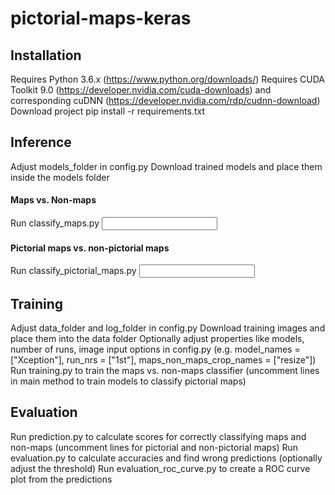 # pictorial-maps-keras

## Installation

Requires Python 3.6.x (https://www.python.org/downloads/)
Requires CUDA Toolkit 9.0 (https://developer.nvidia.com/cuda-downloads) and corresponding cuDNN (https://developer.nvidia.com/rdp/cudnn-download)
Download project
pip install -r requirements.txt

## Inference

Adjust models_folder in config.py
Download trained models and place them inside the models folder

#### Maps vs. Non-maps
Run classify_maps.py <input folder with images> <output folder for map and non-map images>

#### Pictorial maps vs. non-pictorial maps
Run classify_pictorial_maps.py <input folder with map images> <output folder for pictorial map and non-pictorial map images>

## Training

Adjust data_folder and log_folder in config.py
Download training images and place them into the data folder
Optionally adjust properties like models, number of runs, image input options in config.py (e.g. model_names = ["Xception"], run_nrs = ["1st"], maps_non_maps_crop_names = ["resize"])
Run training.py to train the maps vs. non-maps classifier (uncomment lines in main method to train models to classify pictorial maps)

## Evaluation

Run prediction.py to calculate scores for correctly classifying maps and non-maps (uncomment lines for pictorial and non-pictorial maps)
Run evaluation.py to calculate accuracies and find wrong predictions (optionally adjust the threshold)
Run evaluation_roc_curve.py to create a ROC curve plot from the predictions